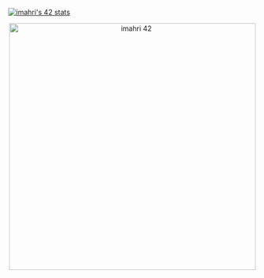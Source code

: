 [![imahri's 42 stats](https://badge.mediaplus.ma/colorfulwaves/imahri)]()

<p align="center">
<img src="https://github.com/imahri" alt="imahri 42" width="500">
</p>
